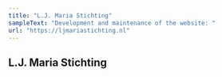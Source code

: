 ```yaml
---
title: "L.J. Maria Stichting"
sampleText: "Development and maintenance of the website: "
url: "https://ljmariastichting.nl"
---
```


## L.J. Maria Stichting
